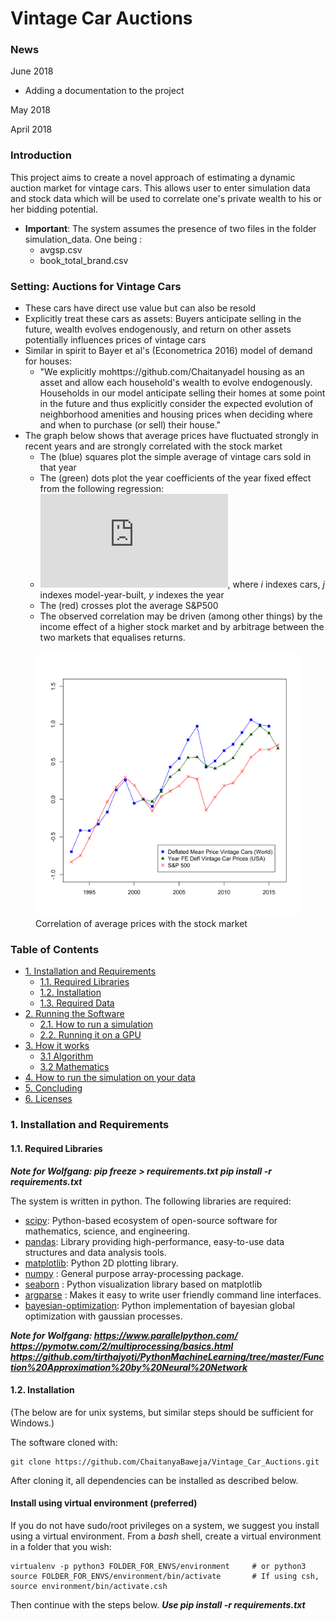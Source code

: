 Vintage Car Auctions
=====================================

### News
June 2018
* Adding a documentation to the project

May 2018

April 2018

### Introduction

This project aims to create a novel approach of estimating a dynamic auction market for vintage cars. This allows user to enter simulation data
and stock data which will be used to correlate one's private wealth to his or her bidding potential.
* **Important**: The system assumes the presence of two files in the folder simulation_data. One being :
  * avgsp.csv
  * book_total_brand.csv


### Setting: Auctions for Vintage Cars
* These cars have direct use value but can also be resold
* Explicitly treat these cars as assets: Buyers anticipate selling in the future,
wealth evolves endogenously, and return on other assets potentially influences prices of vintage cars
* Similar in spirit to Bayer et al's (Econometrica 2016) model of demand for houses:
  * "We explicitly mohttps://github.com/Chaitanyadel housing as an asset and allow each household's wealth to evolve endogenously. Households in our model anticipate selling their homes at some point in the future and thus explicitly consider the expected evolution of neighborhood amenities and housing prices when deciding where and when to purchase (or sell) their house."
* The graph below shows that average prices have fluctuated strongly in recent years and are strongly correlated with the stock market
  * The (blue) squares plot the simple average of vintage cars sold in that year
  * The (green) dots plot the year coefficients of the year fixed effect from the following regression:
  * ![equation](http://latex.codecogs.com/gif.latex?%5Ctext%7Bln%7D%28p_%7Bi%2Ct%7D%29%20%3D%20%5Cgamma_y%20&plus;%20%5Ctheta_j%20&plus;%20%5Cepsilon_%7Bi%2Ct%7D), where *i* indexes cars, *j* indexes model-year-built, *y* indexes the year
  * The (red) crosses plot the average S&P500
  * The observed correlation may be driven (among other things) by the income effect of a higher stock market and by arbitrage between the two markets that equalises returns.


 <figure>
    <img src='documentation/graph.png' alt='missing' width="450"/>
    <figcaption>Correlation of average prices with the stock market</figcaption>
</figure>

### Table of Contents
* [1. Installation and Requirements](#1-installation-and-requirements)
  * [1.1. Required Libraries](#11-required-libraries)
  * [1.2. Installation](#12-installation)
  * [1.3. Required Data](#13-required-data-pre-processing)
* [2. Running the Software](#2-running-the-software)
  * [2.1. How to run a simulation](#21-training-a-tiny-cnn---making-sure-it-works)
  * [2.2. Running it on a GPU](#22-running-it-on-a-gpu)
* [3. How it works](#3-how-it-works)
  * [3.1 Algorithm](#31-specifying-model-architecture)
  * [3.2 Mathematics](#32-training)
* [4. How to run the simulation on your data](#4-how-to-run-deepmedic-on-your-data)
* [5. Concluding](#5-concluding)
* [6. Licenses](#6-licenses)

### 1. Installation and Requirements

#### 1.1. Required Libraries
***Note for Wolfgang:
pip freeze > requirements.txt
pip install -r requirements.txt***

The system is written in python. The following libraries are required:

- [scipy](https://www.scipy.org/):  Python-based ecosystem of open-source software for mathematics, science, and engineering.
- [pandas](http://pandas.pydata.org/): Library providing high-performance, easy-to-use data structures and data analysis tools.
- [matplotlib](https://matplotlib.org/users/installing.html): Python 2D plotting library.
- [numpy](http://www.numpy.org/) : General purpose array-processing package.
- [seaborn](https://seaborn.pydata.org/) : Python visualization library based on matplotlib
- [argparse](https://pypi.org/project/argparse/) : Makes it easy to write user friendly command line interfaces.
- [bayesian-optimization](https://github.com/fmfn/BayesianOptimization): Python implementation of bayesian global optimization with gaussian processes.

***Note for Wolfgang:
https://www.parallelpython.com/
https://pymotw.com/2/multiprocessing/basics.html
https://github.com/tirthajyoti/PythonMachineLearning/tree/master/Function%20Approximation%20by%20Neural%20Network***

#### 1.2. Installation
(The below are for unix systems, but similar steps should be sufficient for Windows.)

The software cloned with:
```
git clone https://github.com/ChaitanyaBaweja/Vintage_Car_Auctions.git
```
After cloning it, all dependencies can be installed as described below.

#### Install using virtual environment (preferred)

If you do not have sudo/root privileges on a system, we suggest you install using a virtual environment.
From a *bash* shell, create a virtual environment in a folder that you wish:
```cshell
virtualenv -p python3 FOLDER_FOR_ENVS/environment     # or python3
source FOLDER_FOR_ENVS/environment/bin/activate       # If using csh, source environment/bin/activate.csh
```
Then continue with the steps below.
***Use pip install -r requirements.txt***
